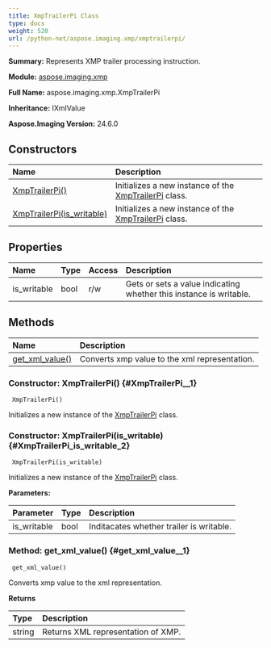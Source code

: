 ```yaml
---
title: XmpTrailerPi Class
type: docs
weight: 520
url: /python-net/aspose.imaging.xmp/xmptrailerpi/
---
```


**Summary:** Represents XMP trailer processing instruction.

**Module:** [aspose.imaging.xmp](/imaging/python-net/aspose.imaging.xmp/)

**Full Name:** aspose.imaging.xmp.XmpTrailerPi

**Inheritance:** IXmlValue

**Aspose.Imaging Version:** 24.6.0

## **Constructors**
| **Name** | **Description** |
| :- | :- |
| [XmpTrailerPi()](#XmpTrailerPi__1) | Initializes a new instance of the [XmpTrailerPi](/imaging/python-net/aspose.imaging.xmp/xmptrailerpi/) class. |
| [XmpTrailerPi(is_writable)](#XmpTrailerPi_is_writable_2) | Initializes a new instance of the [XmpTrailerPi](/imaging/python-net/aspose.imaging.xmp/xmptrailerpi/) class. |
## **Properties**
| **Name** | **Type** | **Access** | **Description** |
| :- | :- | :- | :- |
| is_writable | bool | r/w | Gets or sets a value indicating whether this instance is writable. |
## **Methods**
| **Name** | **Description** |
| :- | :- |
| [get_xml_value()](#get_xml_value__1) | Converts xmp value to the xml representation. |


### Constructor: XmpTrailerPi() {#XmpTrailerPi__1}


```
 XmpTrailerPi() 
```

Initializes a new instance of the [XmpTrailerPi](/imaging/python-net/aspose.imaging.xmp/xmptrailerpi/) class.

### Constructor: XmpTrailerPi(is_writable) {#XmpTrailerPi_is_writable_2}


```
 XmpTrailerPi(is_writable) 
```

Initializes a new instance of the [XmpTrailerPi](/imaging/python-net/aspose.imaging.xmp/xmptrailerpi/) class.

**Parameters:**

| Parameter | Type | Description |
| :- | :- | :- |
| is_writable | bool | Inditacates whether trailer is writable. |

### Method: get_xml_value() {#get_xml_value__1}


```
 get_xml_value() 
```

Converts xmp value to the xml representation.

**Returns**

| Type | Description |
| :- | :- |
| string | Returns XML representation of XMP. |


